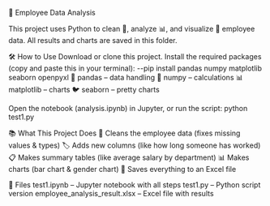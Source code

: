 🚀 Employee Data Analysis

This project uses Python to clean 🧹, analyze 📊, and visualize 👀 employee data.
All results and charts are saved in this folder.

🛠️ How to Use
    Download or clone this project.
    Install the required packages (copy and paste this in your terminal):
      --pip install pandas numpy matplotlib seaborn openpyxl
    🐼 pandas – data handling
    🔢 numpy – calculations
    📊 matplotlib – charts
    🐦 seaborn – pretty charts

Open the notebook (analysis.ipynb) in Jupyter, or run the script:
    python test1.py

📚 What This Project Does
    🧹 Cleans the employee data (fixes missing values & types)
    🏷️ Adds new columns (like how long someone has worked)
    📋 Makes summary tables (like average salary by department)
    📊 Makes charts (bar chart & gender chart)
    💾 Saves everything to an Excel file

📁 Files
    test1.ipynb – Jupyter notebook with all steps
    test1.py – Python script version
    employee_analysis_result.xlsx – Excel file with results
